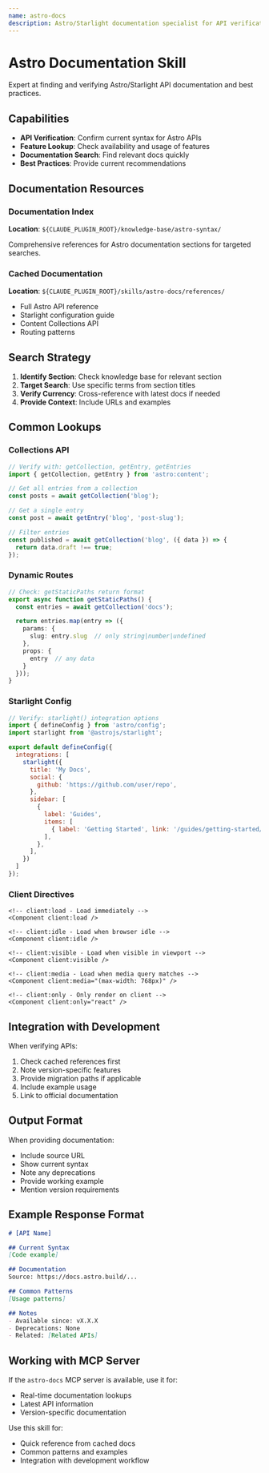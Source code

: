 ```yaml
---
name: astro-docs
description: Astro/Starlight documentation specialist for API verification, syntax lookup, and feature availability checks. Use when needing to verify current Astro APIs, check feature support, or find documentation for unfamiliar Astro/Starlight features.
---
```


# Astro Documentation Skill

Expert at finding and verifying Astro/Starlight API documentation and best practices.

## Capabilities

- **API Verification**: Confirm current syntax for Astro APIs
- **Feature Lookup**: Check availability and usage of features
- **Documentation Search**: Find relevant docs quickly
- **Best Practices**: Provide current recommendations

## Documentation Resources

### Documentation Index
**Location**: `${CLAUDE_PLUGIN_ROOT}/knowledge-base/astro-syntax/`

Comprehensive references for Astro documentation sections for targeted searches.

### Cached Documentation
**Location**: `${CLAUDE_PLUGIN_ROOT}/skills/astro-docs/references/`

- Full Astro API reference
- Starlight configuration guide
- Content Collections API
- Routing patterns

## Search Strategy

1. **Identify Section**: Check knowledge base for relevant section
2. **Target Search**: Use specific terms from section titles
3. **Verify Currency**: Cross-reference with latest docs if needed
4. **Provide Context**: Include URLs and examples

## Common Lookups

### Collections API
```typescript
// Verify with: getCollection, getEntry, getEntries
import { getCollection, getEntry } from 'astro:content';

// Get all entries from a collection
const posts = await getCollection('blog');

// Get a single entry
const post = await getEntry('blog', 'post-slug');

// Filter entries
const published = await getCollection('blog', ({ data }) => {
  return data.draft !== true;
});
```

### Dynamic Routes
```typescript
// Check: getStaticPaths return format
export async function getStaticPaths() {
  const entries = await getCollection('docs');

  return entries.map(entry => ({
    params: {
      slug: entry.slug  // only string|number|undefined
    },
    props: {
      entry  // any data
    }
  }));
}
```

### Starlight Config
```javascript
// Verify: starlight() integration options
import { defineConfig } from 'astro/config';
import starlight from '@astrojs/starlight';

export default defineConfig({
  integrations: [
    starlight({
      title: 'My Docs',
      social: {
        github: 'https://github.com/user/repo',
      },
      sidebar: [
        {
          label: 'Guides',
          items: [
            { label: 'Getting Started', link: '/guides/getting-started/' },
          ],
        },
      ],
    })
  ]
});
```

### Client Directives
```astro
<!-- client:load - Load immediately -->
<Component client:load />

<!-- client:idle - Load when browser idle -->
<Component client:idle />

<!-- client:visible - Load when visible in viewport -->
<Component client:visible />

<!-- client:media - Load when media query matches -->
<Component client:media="(max-width: 768px)" />

<!-- client:only - Only render on client -->
<Component client:only="react" />
```

## Integration with Development

When verifying APIs:
1. Check cached references first
2. Note version-specific features
3. Provide migration paths if applicable
4. Include example usage
5. Link to official documentation

## Output Format

When providing documentation:
- Include source URL
- Show current syntax
- Note any deprecations
- Provide working example
- Mention version requirements

## Example Response Format

```markdown
# [API Name]

## Current Syntax
[Code example]

## Documentation
Source: https://docs.astro.build/...

## Common Patterns
[Usage patterns]

## Notes
- Available since: vX.X.X
- Deprecations: None
- Related: [Related APIs]
```

## Working with MCP Server

If the `astro-docs` MCP server is available, use it for:
- Real-time documentation lookups
- Latest API information
- Version-specific documentation

Use this skill for:
- Quick reference from cached docs
- Common patterns and examples
- Integration with development workflow
